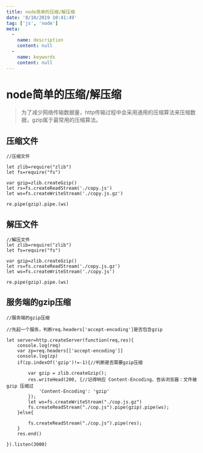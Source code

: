```yaml
---
title: node简单的压缩/解压缩
date: '8/10/2019 10:41:49'
tag: ['js', 'node']
meta:
  -
    name: description
    content: null
  -
    name: keywords
    content: null
---
```

# node简单的压缩/解压缩

> 为了减少网络传输数据量，http传输过程中会采用通用的压缩算法来压缩数据，gzip属于最常用的压缩算法。

## 压缩文件

    //压缩文件

    let zlib=require("zlib")
    let fs=require("fs")

    var gzip=zlib.createGzip()
    let rs=fs.createReadStream('./copy.js')
    let ws=fs.createWriteStream('./copy.js.gz')

    re.pipe(gzip).pipe.(ws)

## 解压文件

    //解压文件
    let zlib=require("zlib")
    let fs=require("fs")

    var gzip=zlib.createGzip()
    let rs=fs.createReadStream('./copy.js.gz')
    let ws=fs.createWriteStream('./copy.js')

    re.pipe(gzip).pipe.(ws)

## 服务端的gzip压缩

    //服务端的gzip压缩

    //先起一个服务，判断req.headers['accept-encoding']是否包含gzip

    let server=http.createServer(function(req,res){
        console.log(req)
        var zp=req.headers[['accept-encoding']]
        console.log(zp)
        if(zp.indexOf('gzip')!=-1){//判断是否需要gzip压缩
        
            var gzip = zlib.createGzip();
            res.writeHead(200, {//记得响应 Content-Encoding，告诉浏览器：文件被 gzip 压缩过
                'Content-Encoding': 'gzip'
            });
            let ws=fs.createWriteStream("./cop.js.gz")
            fs.createReadStream("./cop.js").pipe(gzip).pipe(ws);
        }else{
            
            fs.createReadStream("./cop.js").pipe(res);
        }
        res.end()
        
    }).listen(3000)
